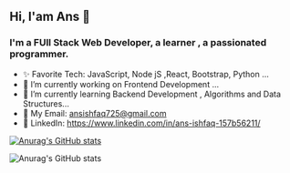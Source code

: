 ## Hi, I'am Ans  👋
### I'm a FUll Stack Web Developer, a learner , a passionated programmer. 

- ✨ Favorite Tech: JavaScript, Node jS ,React, Bootstrap, Python ...
- 🔭 I’m currently working on Frontend Development ...
- 🌱 I’m currently learning Backend Development , Algorithms and Data Structures...
- 📧 My Email: ansishfaq725@gmail.com
- 💼 LinkedIn: https://www.linkedin.com/in/ans-ishfaq-157b56211/

[![Anurag's GitHub stats](https://github-readme-stats.vercel.app/api?username=Ans-Ishfaq)](https://github.com/anuraghazra/github-readme-stats)
<!-- ![Anurag's GitHub stats](https://github-readme-stats.vercel.app/api?username=Ans-Ishfaq&count_private=true) -->
![Anurag's GitHub stats](https://github-readme-stats.vercel.app/api?username=anuraghazra&show_icons=true&theme=radical)


